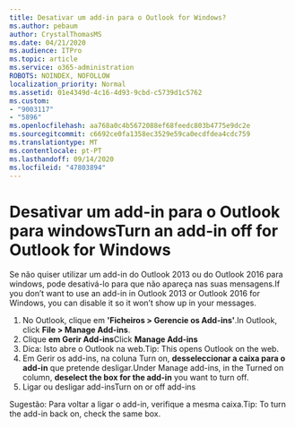 ```yaml
---
title: Desativar um add-in para o Outlook for Windows?
ms.author: pebaum
author: CrystalThomasMS
ms.date: 04/21/2020
ms.audience: ITPro
ms.topic: article
ms.service: o365-administration
ROBOTS: NOINDEX, NOFOLLOW
localization_priority: Normal
ms.assetid: 01e4349d-4c16-4d93-9cbd-c5739d1c5762
ms.custom:
- "9003117"
- "5896"
ms.openlocfilehash: aa768a0c4b5672088ef68feedc803b4775e9dc2e
ms.sourcegitcommit: c6692ce0fa1358ec3529e59ca0ecdfdea4cdc759
ms.translationtype: MT
ms.contentlocale: pt-PT
ms.lasthandoff: 09/14/2020
ms.locfileid: "47803894"
---
```

# <a name="turn-an-add-in-off-for-outlook-for-windows"></a><span data-ttu-id="c95c9-102">Desativar um add-in para o Outlook para windows</span><span class="sxs-lookup"><span data-stu-id="c95c9-102">Turn an add-in off for Outlook for Windows</span></span>

<span data-ttu-id="c95c9-103">Se não quiser utilizar um add-in do Outlook 2013 ou do Outlook 2016 para windows, pode desativá-lo para que não apareça nas suas mensagens.</span><span class="sxs-lookup"><span data-stu-id="c95c9-103">If you don’t want to use an add-in in Outlook 2013 or Outlook 2016 for Windows, you can disable it so it won’t show up in your messages.</span></span>  

1. <span data-ttu-id="c95c9-104">No Outlook, clique em **'Ficheiros > Gerencie os Add-ins'**.</span><span class="sxs-lookup"><span data-stu-id="c95c9-104">In Outlook, click **File > Manage Add-ins**.</span></span>
2. <span data-ttu-id="c95c9-105">Clique  **em Gerir Add-ins**</span><span class="sxs-lookup"><span data-stu-id="c95c9-105">Click  **Manage Add-ins**</span></span>
3. <span data-ttu-id="c95c9-106">Dica: Isto abre o Outlook na web.</span><span class="sxs-lookup"><span data-stu-id="c95c9-106">Tip: This opens Outlook on the web.</span></span>
4. <span data-ttu-id="c95c9-107">Em Gerir os add-ins, na coluna Turn on, **desseleccionar a caixa para o add-in**  que pretende desligar.</span><span class="sxs-lookup"><span data-stu-id="c95c9-107">Under Manage add-ins, in the Turned on column, **deselect the box for the add-in**  you want to turn off.</span></span>
5. <span data-ttu-id="c95c9-108">Ligar ou desligar add-ins</span><span class="sxs-lookup"><span data-stu-id="c95c9-108">Turn on or off add-ins</span></span>

<span data-ttu-id="c95c9-109">Sugestão: Para voltar a ligar o add-in, verifique a mesma caixa.</span><span class="sxs-lookup"><span data-stu-id="c95c9-109">Tip: To turn the add-in back on, check the same box.</span></span>
